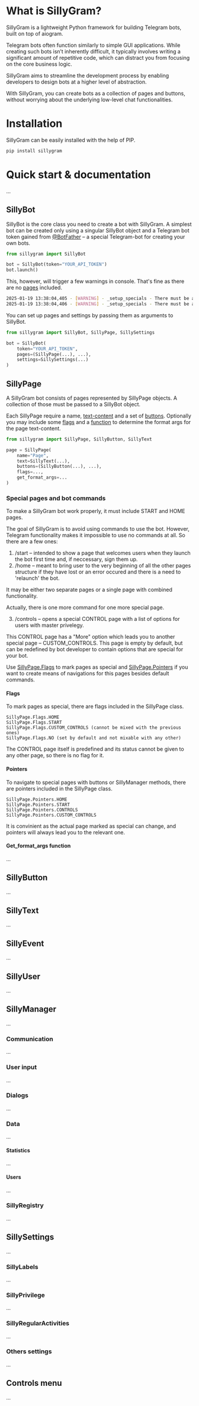 # **What is SillyGram?**

SillyGram is a lightweight Python framework for building Telegram bots, built on top of aiogram.

Telegram bots often function similarly to simple GUI applications. While creating such bots isn’t inherently difficult, it typically involves writing a significant amount of repetitive code, which can distract you from focusing on the core business logic.

SillyGram aims to streamline the development process by enabling developers to design bots at a higher level of abstraction.

With SillyGram, you can create bots as a collection of pages and buttons, without worrying about the underlying low-level chat functionalities.

# **Installation**

SillyGram can be easily installed with the help of PIP.

```bash
pip install sillygram
```

# **Quick start & documentation**

...

## **SillyBot**

SillyBot is the core class you need to create a bot with SillyGram. A simplest bot can be created only using a singular SillyBot object and a Telegram bot token gained from [@BotFather](https://t.me/BotFather) – a special Telegram-bot for creating your own bots.

```py
from sillygram import SillyBot

bot = SillyBot(token="YOUR_API_TOKEN")
bot.launch()
```

This, however, will trigger a few warnings in console. That's fine as there are no [pages](#sillypage) included.

```bash
2025-01-19 13:38:04,405 - [WARNING] - _setup_specials - There must be a START page.
2025-01-19 13:38:04,406 - [WARNING] - _setup_specials - There must be a HOME page.
```

You can set up pages and settings by passing them as arguments to SillyBot.

```py
from sillygram import SillyBot, SillyPage, SillySettings

bot = SillyBot(
    token="YOUR_API_TOKEN",
    pages=(SillyPage(...), ...),
    settings=SillySettings(...)
)
```
## **SillyPage**

A SillyGram bot consists of pages represented by SillyPage objects. A collection of those must be passed to a SillyBot object.

Each SillyPage require a name, [text-content](#sillytext) and a set of [buttons](#sillybutton). Optionally you may include some [flags](#flags) and a [function](#get_format_args-function) to determine the format args for the page text-content.

```py
from sillygram import SillyPage, SillyButton, SillyText

page = SillyPage(
    name="Page",
    text=SillyText(...),
    buttons=(SillyButton(...), ...),
    flags=...,
    get_format_args=...
)

```
### **Special pages and bot commands**

To make a SillyGram bot work properly, it must include START and HOME pages.

The goal of SillyGram is to avoid using commands to use the bot. However, Telegram functionality makes it impossible to use no commands at all. So there are a few ones:

1. /start – intended to show a page that welcomes users when they launch the bot first time and, if neccessary, sign them up.
2. /home – meant to bring user to the very beginning of all the other pages structure if they have lost or an error occured and there is a need to 'relaunch' the bot.

It may be either two separate pages or a single page with combined functionality. 

Actually, there is one more command for one more special page.

3. /controls – opens a special CONTROL page with a list of options for users with master privelegy.

This CONTROL page has a "More" option which leads you to another special page – CUSTOM_CONTROLS. This page is empty by default, but can be redefined by bot developer to contain options that are special for your bot.

Use [SillyPage.Flags](#flags) to mark pages as special and [SillyPage.Pointers](#pointers) if you want to create means of navigations for this pages besides default commands.

#### **Flags**

To mark pages as special, there are flags included in the SillyPage class.

```
SillyPage.Flags.HOME
SillyPage.Flags.START
SillyPage.Flags.CUSTOM_CONTROLS (cannot be mixed with the previous ones)
SillyPage.Flags.NO (set by default and not mixable with any other)
```

The CONTROL page itself is predefined and its status cannot be given to any other page, so there is no flag for it.

#### **Pointers**

To navigate to special pages with buttons or SillyManager methods, there are pointers included in the SillyPage class. 

```
SillyPage.Pointers.HOME
SillyPage.Pointers.START
SillyPage.Pointers.CONTROLS
SillyPage.Pointers.CUSTOM_CONTROLS
```

It is convinient as the actual page marked as special can change, and pointers will always lead you to the relevant one.

#### **Get_format_args function**

...

## **SillyButton**

...

## **SillyText**

...

## **SillyEvent**

...

## **SillyUser**

...

## **SillyManager**

...

### **Communication**

...

### **User input**

...

### **Dialogs**

...

### **Data**

...

#### **Statistics**

...

#### **Users**

...

### **SillyRegistry**

...

## **SillySettings**

...

### **SillyLabels**

...

### **SillyPrivilege**

...

### **SillyRegularActivities**

...

### **Others settings**

...

## **Controls menu**

...








